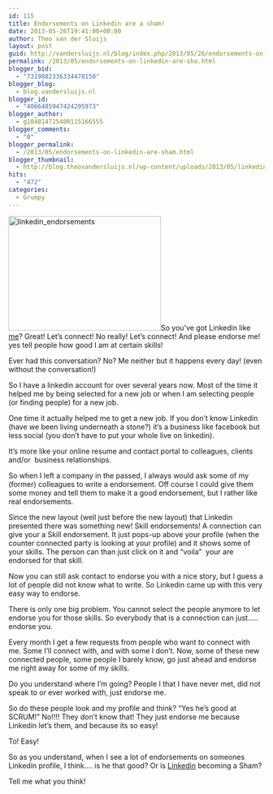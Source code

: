 ```yaml
---
id: 115
title: Endorsements on Linkedin are a sham!
date: 2013-05-26T19:41:00+00:00
author: Theo van der Sluijs
layout: post
guid: http://vandersluijs.nl/blog/index.php/2013/05/26/endorsements-on-linkedin-are-sha/
permalink: /2013/05/endorsements-on-linkedin-are-sha.html
blogger_bid:
  - "7319082336334478150"
blogger_blog:
  - blog.vandersluijs.nl
blogger_id:
  - "4066485947424295973"
blogger_author:
  - g104814725400115166555
blogger_comments:
  - "0"
blogger_permalink:
  - /2013/05/endorsements-on-linkedin-are-sham.html
blogger_thumbnail:
  - http://blog.theovandersluijs.nl/wp-content/uploads/2013/05/linkedin_endorsements-300x225-300x225.jpg
hits:
  - "472"
categories:
  - Grumpy
---
```

[<img class="alignleft size-medium wp-image-768" alt="linkedin_endorsements" src="https://vandersluijs.resultants-e.nl/2013/05/linkedin_endorsements-300x225-300x225.jpg" width="300" height="225" />](https://vandersluijs.resultants-e/2013/05/linkedin_endorsements-300x225.jpg)So you&#8217;ve got Linkedin like [me](http://nl.linkedin.com/in/tvdsluijs "my linkedin page")? Great! Let&#8217;s connect! No really! Let&#8217;s connect! And please endorse me! yes tell people how good I am at certain skills!

Ever had this conversation? No? Me neither but it happens every day! (even without the conversation!)<!--more-->

So I have a linkedin account for over several years now. Most of the time it helped me by being selected for a new job or when I am selecting people (or finding people) for a new job.

One time it actually helped me to get a new job. If you don&#8217;t know Linkedin (have we been living underneath a stone?) it&#8217;s a business like facebook but less social (you don&#8217;t have to put your whole live on linkedin).

It&#8217;s more like your online resume and contact portal to colleagues, clients and/or  business relationships.

So when I left a company in the passed, I always would ask some of my (former) colleagues to write a endorsement. Off course I could give them some money and tell them to make it a good endorsement, but I rather like real endorsements.

Since the new layout (well just before the new layout) that Linkedin presented there was something new! Skill endorsements! A connection can give your a Skill endorsement. It just pops-up above your profile (when the counter connected party is looking at your profile) and it shows some of your skills. The person can than just click on it and &#8220;voila&#8221;  your are endorsed for that skill.

Now you can still ask contact to endorse you with a nice story, but I guess a lot of people did not know what to write. So Linkedin came up with this very easy way to endorse.

There is only one big problem. You cannot select the people anymore to let endorse you for those skills. So everybody that is a connection can just&#8230;.. endorse you.

Every month I get a few requests from people who want to connect with me. Some I&#8217;ll connect with, and with some I don&#8217;t. Now, some of these new connected people, some people I barely know, go just ahead and endorse me right away for some of my skills.

Do you understand where I&#8217;m going? People I that I have never met, did not speak to or ever worked with, just endorse me.

So do these people look and my profile and think? &#8220;Yes he&#8217;s good at SCRUM!&#8221; No!!!! They don&#8217;t know that! They just endorse me because Linkedin let&#8217;s them, and because its so easy!

To! Easy!

So as you understand, when I see a lot of endorsements on someones Linkedin profile, I think&#8230;. is he that good? Or is [Linkedin](http://www.linkedin.com/) becoming a Sham?

Tell me what you think!